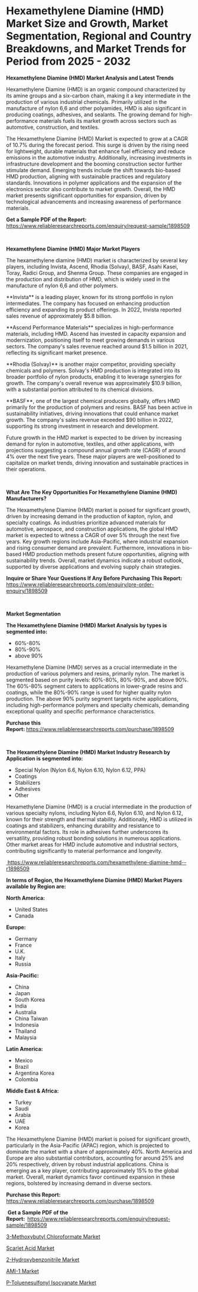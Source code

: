 <p><h1>Hexamethylene Diamine (HMD) Market Size and Growth, Market Segmentation, Regional and Country Breakdowns, and Market Trends for Period from 2025 -  2032</h1></p><p><strong>Hexamethylene Diamine (HMD) Market Analysis and Latest Trends</strong></p>
<p><p>Hexamethylene Diamine (HMD) is an organic compound characterized by its amine groups and a six-carbon chain, making it a key intermediate in the production of various industrial chemicals. Primarily utilized in the manufacture of nylon 6,6 and other polyamides, HMD is also significant in producing coatings, adhesives, and sealants. The growing demand for high-performance materials fuels its market growth across sectors such as automotive, construction, and textiles.</p><p>The Hexamethylene Diamine (HMD) Market is expected to grow at a CAGR of 10.7% during the forecast period. This surge is driven by the rising need for lightweight, durable materials that enhance fuel efficiency and reduce emissions in the automotive industry. Additionally, increasing investments in infrastructure development and the booming construction sector further stimulate demand. Emerging trends include the shift towards bio-based HMD production, aligning with sustainable practices and regulatory standards. Innovations in polymer applications and the expansion of the electronics sector also contribute to market growth. Overall, the HMD market presents significant opportunities for expansion, driven by technological advancements and increasing awareness of performance materials.</p></p>
<p><strong>Get a Sample PDF of the Report:&nbsp;</strong> <a href="https://www.reliableresearchreports.com/enquiry/request-sample/1898509?utm_campaign=33&utm_medium=2&utm_source=Github&utm_content=ia&utm_term=03042025&utm_id=hexamethylene-diamine-hmd">https://www.reliableresearchreports.com/enquiry/request-sample/1898509</a></p>
<p>&nbsp;</p>
<p><strong>Hexamethylene Diamine (HMD) Major Market Players</strong></p>
<p><p>The hexamethylene diamine (HMD) market is characterized by several key players, including Invista, Ascend, Rhodia (Solvay), BASF, Asahi Kasei, Toray, Radici Group, and Shenma Group. These companies are engaged in the production and distribution of HMD, which is widely used in the manufacture of nylon 6,6 and other polymers.</p><p>**Invista** is a leading player, known for its strong portfolio in nylon intermediates. The company has focused on enhancing production efficiency and expanding its product offerings. In 2022, Invista reported sales revenue of approximately $5.8 billion.</p><p>**Ascend Performance Materials** specializes in high-performance materials, including HMD. Ascend has invested in capacity expansion and modernization, positioning itself to meet growing demands in various sectors. The company's sales revenue reached around $1.5 billion in 2021, reflecting its significant market presence.</p><p>**Rhodia (Solvay)** is another major competitor, providing specialty chemicals and polymers. Solvay's HMD production is integrated into its broader portfolio of nylon products, enabling it to leverage synergies for growth. The company's overall revenue was approximately $10.9 billion, with a substantial portion attributed to its chemical divisions.</p><p>**BASF**, one of the largest chemical producers globally, offers HMD primarily for the production of polymers and resins. BASF has been active in sustainability initiatives, driving innovations that could enhance market growth. The company's sales revenue exceeded $90 billion in 2022, supporting its strong investment in research and development.</p><p>Future growth in the HMD market is expected to be driven by increasing demand for nylon in automotive, textiles, and other applications, with projections suggesting a compound annual growth rate (CAGR) of around 4% over the next five years. These major players are well-positioned to capitalize on market trends, driving innovation and sustainable practices in their operations.</p></p>
<p>&nbsp;</p>
<p><strong>What Are The Key Opportunities For Hexamethylene Diamine (HMD) Manufacturers?</strong></p>
<p><p>The Hexamethylene Diamine (HMD) market is poised for significant growth, driven by increasing demand in the production of kapton, nylon, and specialty coatings. As industries prioritize advanced materials for automotive, aerospace, and construction applications, the global HMD market is expected to witness a CAGR of over 5% through the next five years. Key growth regions include Asia-Pacific, where industrial expansion and rising consumer demand are prevalent. Furthermore, innovations in bio-based HMD production methods present future opportunities, aligning with sustainability trends. Overall, market dynamics indicate a robust outlook, supported by diverse applications and evolving supply chain strategies.</p></p>
<p><strong>Inquire or Share Your Questions If Any Before Purchasing This Report:</strong> <a href="https://www.reliableresearchreports.com/enquiry/pre-order-enquiry/1898509?utm_campaign=33&utm_medium=2&utm_source=Github&utm_content=ia&utm_term=03042025&utm_id=hexamethylene-diamine-hmd">https://www.reliableresearchreports.com/enquiry/pre-order-enquiry/1898509</a></p>
<p>&nbsp;</p>
<p><strong>Market Segmentation</strong></p>
<p><strong>The Hexamethylene Diamine (HMD) Market Analysis by types is segmented into:</strong></p>
<p><ul><li>60%-80%</li><li>80%-90%</li><li>above 90%</li></ul></p>
<p><p>Hexamethylene Diamine (HMD) serves as a crucial intermediate in the production of various polymers and resins, primarily nylon. The market is segmented based on purity levels: 60%-80%, 80%-90%, and above 90%. The 60%-80% segment caters to applications in lower-grade resins and coatings, while the 80%-90% range is used for higher quality nylon production. The above 90% purity segment targets niche applications, including high-performance polymers and specialty chemicals, demanding exceptional quality and specific performance characteristics.</p></p>
<p><strong>Purchase this Report:&nbsp;</strong><a href="https://www.reliableresearchreports.com/purchase/1898509?utm_campaign=33&utm_medium=2&utm_source=Github&utm_content=ia&utm_term=03042025&utm_id=hexamethylene-diamine-hmd">https://www.reliableresearchreports.com/purchase/1898509</a></p>
<p>&nbsp;</p>
<p><strong>The Hexamethylene Diamine (HMD) Market Industry Research by Application is segmented into:</strong></p>
<p><ul><li>Special Nylon (Nylon 6.6, Nylon 6.10, Nylon 6.12, PPA)</li><li>Coatings</li><li>Stabilizers</li><li>Adhesives</li><li>Other</li></ul></p>
<p><p>Hexamethylene Diamine (HMD) is a crucial intermediate in the production of various specialty nylons, including Nylon 6.6, Nylon 6.10, and Nylon 6.12, known for their strength and thermal stability. Additionally, HMD is utilized in coatings and stabilizers, enhancing durability and resistance to environmental factors. Its role in adhesives further underscores its versatility, providing robust bonding solutions in numerous applications. Other market areas for HMD include automotive and industrial sectors, contributing significantly to material performance and longevity.</p></p>
<p><a href="https://www.reliableresearchreports.com/hexamethylene-diamine-hmd--r1898509?utm_campaign=33&utm_medium=2&utm_source=Github&utm_content=ia&utm_term=03042025&utm_id=hexamethylene-diamine-hmd">&nbsp;https://www.reliableresearchreports.com/hexamethylene-diamine-hmd--r1898509</a></p>
<p><strong>In terms of Region, the Hexamethylene Diamine (HMD) Market Players available by Region are:</strong></p>
<p>
    <p> <strong> North America: </strong>
        <ul>
            <li>United States</li>
            <li>Canada</li>
        </ul>
        </p> 
    <p> <strong> Europe: </strong>
        <ul>
            <li>Germany</li>
            <li>France</li>
            <li>U.K.</li>
            <li>Italy</li>
            <li>Russia</li>
        </ul>
        </p> 
    <p> <strong> Asia-Pacific: </strong>
        <ul>
            <li>China</li>
            <li>Japan</li>
            <li>South Korea</li>
            <li>India</li>
            <li>Australia</li>
            <li>China Taiwan</li>
            <li>Indonesia</li>
            <li>Thailand</li>
            <li>Malaysia</li>
        </ul>
        </p> 
    <p> <strong> Latin America: </strong>
        <ul>
            <li>Mexico</li>
            <li>Brazil</li>
            <li>Argentina Korea</li>
            <li>Colombia</li>
        </ul>
        </p> 
    <p> <strong> Middle East & Africa: </strong>
        <ul>
            <li>Turkey</li>
            <li>Saudi</li>
            <li>Arabia</li>
            <li>UAE</li>
            <li>Korea</li>
        </ul>
    </p>
    </p>
<p><p>The Hexamethylene Diamine (HMD) market is poised for significant growth, particularly in the Asia-Pacific (APAC) region, which is projected to dominate the market with a share of approximately 40%. North America and Europe are also substantial contributors, accounting for around 25% and 20% respectively, driven by robust industrial applications. China is emerging as a key player, contributing approximately 15% to the global market. Overall, market dynamics favor continued expansion in these regions, bolstered by increasing demand in diverse sectors.</p></p>
<p><strong>Purchase this Report: </strong><a href="https://www.reliableresearchreports.com/purchase/1898509?utm_campaign=33&utm_medium=2&utm_source=Github&utm_content=ia&utm_term=03042025&utm_id=hexamethylene-diamine-hmd">https://www.reliableresearchreports.com/purchase/1898509</a></p>
<p>&nbsp;<strong>Get a Sample PDF of the Report:&nbsp;&nbsp;</strong><a href="https://www.reliableresearchreports.com/enquiry/request-sample/1898509?utm_campaign=33&utm_medium=2&utm_source=Github&utm_content=ia&utm_term=03042025&utm_id=hexamethylene-diamine-hmd">https://www.reliableresearchreports.com/enquiry/request-sample/1898509</a></p>
<p><strong></strong></p>
<p><p><a href="https://github.com/hedbomkrahe/Market-Research-Report-List-1/blob/main/3-methoxybutyl-chloroformate-market.md?utm_campaign=33&utm_medium=2&utm_source=Github&utm_content=ia&utm_term=03042025&utm_id=hexamethylene-diamine-hmd">3-Methoxybutyl Chloroformate Market</a></p><p><a href="https://github.com/nkbaroga/Market-Research-Report-List-1/blob/main/scarlet-acid-market.md?utm_campaign=33&utm_medium=2&utm_source=Github&utm_content=ia&utm_term=03042025&utm_id=hexamethylene-diamine-hmd">Scarlet Acid Market</a></p><p><a href="https://github.com/ritooesiaba/Market-Research-Report-List-1/blob/main/2-hydroxybenzonitrile-market.md?utm_campaign=33&utm_medium=2&utm_source=Github&utm_content=ia&utm_term=03042025&utm_id=hexamethylene-diamine-hmd">2-Hydroxybenzonitrile Market</a></p><p><a href="https://github.com/elvutedipela/Market-Research-Report-List-1/blob/main/ami-1-market.md?utm_campaign=33&utm_medium=2&utm_source=Github&utm_content=ia&utm_term=03042025&utm_id=hexamethylene-diamine-hmd">AMI-1 Market</a></p><p><a href="https://github.com/sawrovpipolo/Market-Research-Report-List-1/blob/main/p-toluenesulfonyl-isocyanate-market.md?utm_campaign=33&utm_medium=2&utm_source=Github&utm_content=ia&utm_term=03042025&utm_id=hexamethylene-diamine-hmd">P-Toluenesulfonyl Isocyanate Market</a></p></p>